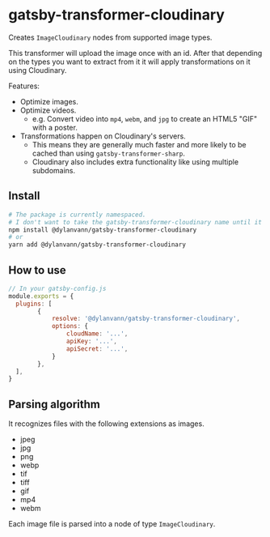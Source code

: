 # gatsby-transformer-cloudinary

Creates `ImageCloudinary` nodes from supported image types.

This transformer will upload the image once with an id.
After that depending on the types you want to extract from it it
will apply transformations on it using Cloudinary.

Features:
- Optimize images.
- Optimize videos.
  - e.g. Convert video into `mp4`, `webm`, and `jpg` to create an HTML5 "GIF" with a poster.
- Transformations happen on Cloudinary's servers.
  - This means they are generally much faster and more likely to be cached than
    using `gatsby-transformer-sharp`.
  - Cloudinary also includes extra functionality like using multiple subdomains.

## Install

```bash
# The package is currently namespaced.
# I don't want to take the gatsby-transformer-cloudinary name until it's clear this is a good implementation.
npm install @dylanvann/gatsby-transformer-cloudinary
# or
yarn add @dylanvann/gatsby-transformer-cloudinary
```

## How to use

```js
// In your gatsby-config.js
module.exports = {
  plugins: [
        {
            resolve: '@dylanvann/gatsby-transformer-cloudinary',
            options: {
                cloudName: '...',
                apiKey: '...',
                apiSecret: '...',
            }
        },
  ],
}
```

## Parsing algorithm

It recognizes files with the following extensions as images.

- jpeg
- jpg
- png
- webp
- tif
- tiff
- gif
- mp4
- webm

Each image file is parsed into a node of type `ImageCloudinary`.
